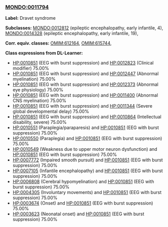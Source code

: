 
### [MONDO:0011794](http://purl.obolibrary.org/obo/MONDO_0011794)
**Label:** Dravet syndrome

**Subclasses:** [MONDO:0012812](http://purl.obolibrary.org/obo/MONDO_0012812) (epileptic encephalopathy, early infantile, 4), [MONDO:0014328](http://purl.obolibrary.org/obo/MONDO_0014328) (epileptic encephalopathy, early infantile, 19), 

**Corr. equiv. classes:** [OMIM:612164](http://purl.obolibrary.org/obo/OMIM_612164), [OMIM:615744](http://purl.obolibrary.org/obo/OMIM_615744), 

**Class expressions from DL-Learner:**

- [HP:0010851](http://purl.obolibrary.org/obo/HP_0010851) (EEG with burst suppression) and [HP:0012823](http://purl.obolibrary.org/obo/HP_0012823) (Clinical modifier) 75.00%
- [HP:0010851](http://purl.obolibrary.org/obo/HP_0010851) (EEG with burst suppression) and [HP:0012447](http://purl.obolibrary.org/obo/HP_0012447) (Abnormal myelination) 75.00%
- [HP:0010851](http://purl.obolibrary.org/obo/HP_0010851) (EEG with burst suppression) and [HP:0012373](http://purl.obolibrary.org/obo/HP_0012373) (Abnormal eye physiology) 75.00%
- [HP:0010851](http://purl.obolibrary.org/obo/HP_0010851) (EEG with burst suppression) and [HP:0011400](http://purl.obolibrary.org/obo/HP_0011400) (Abnormal CNS myelination) 75.00%
- [HP:0010851](http://purl.obolibrary.org/obo/HP_0010851) (EEG with burst suppression) and [HP:0011344](http://purl.obolibrary.org/obo/HP_0011344) (Severe global developmental delay) 75.00%
- [HP:0010851](http://purl.obolibrary.org/obo/HP_0010851) (EEG with burst suppression) and [HP:0010864](http://purl.obolibrary.org/obo/HP_0010864) (Intellectual disability, severe) 75.00%
- [HP:0010551](http://purl.obolibrary.org/obo/HP_0010551) (Paraplegia/paraparesis) and [HP:0010851](http://purl.obolibrary.org/obo/HP_0010851) (EEG with burst suppression) 75.00%
- [HP:0010550](http://purl.obolibrary.org/obo/HP_0010550) (Paraplegia) and [HP:0010851](http://purl.obolibrary.org/obo/HP_0010851) (EEG with burst suppression) 75.00%
- [HP:0010549](http://purl.obolibrary.org/obo/HP_0010549) (Weakness due to upper motor neuron dysfunction) and [HP:0010851](http://purl.obolibrary.org/obo/HP_0010851) (EEG with burst suppression) 75.00%
- [HP:0007772](http://purl.obolibrary.org/obo/HP_0007772) (Impaired smooth pursuit) and [HP:0010851](http://purl.obolibrary.org/obo/HP_0010851) (EEG with burst suppression) 75.00%
- [HP:0007105](http://purl.obolibrary.org/obo/HP_0007105) (Infantile encephalopathy) and [HP:0010851](http://purl.obolibrary.org/obo/HP_0010851) (EEG with burst suppression) 75.00%
- [HP:0006808](http://purl.obolibrary.org/obo/HP_0006808) (Cerebral hypomyelination) and [HP:0010851](http://purl.obolibrary.org/obo/HP_0010851) (EEG with burst suppression) 75.00%
- [HP:0004305](http://purl.obolibrary.org/obo/HP_0004305) (Involuntary movements) and [HP:0010851](http://purl.obolibrary.org/obo/HP_0010851) (EEG with burst suppression) 75.00%
- [HP:0003674](http://purl.obolibrary.org/obo/HP_0003674) (Onset) and [HP:0010851](http://purl.obolibrary.org/obo/HP_0010851) (EEG with burst suppression) 75.00%
- [HP:0003623](http://purl.obolibrary.org/obo/HP_0003623) (Neonatal onset) and [HP:0010851](http://purl.obolibrary.org/obo/HP_0010851) (EEG with burst suppression) 75.00%


